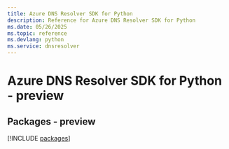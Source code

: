 ```yaml
---
title: Azure DNS Resolver SDK for Python
description: Reference for Azure DNS Resolver SDK for Python
ms.date: 05/26/2025
ms.topic: reference
ms.devlang: python
ms.service: dnsresolver
---
```

# Azure DNS Resolver SDK for Python - preview
## Packages - preview
[!INCLUDE [packages](dns-resolver-index.md)]
